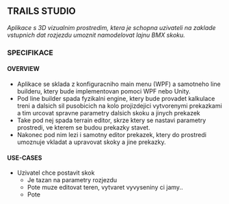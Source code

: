## TRAILS STUDIO

*Aplikace s 3D vizualnim prostredim, ktera je schopna uzivateli na zaklade vstupnich dat rozjezdu umoznit namodelovat lajnu BMX skoku.*

### SPECIFIKACE 

#### OVERVIEW
+ Aplikace se sklada z konfiguracniho main menu (WPF) a samotneho line builderu, ktery bude implementovan pomoci WPF nebo Unity.
+ Pod line builder spada fyzikalni engine, ktery bude provadet kalkulace treni a dalsich sil pusobicich na kolo projizdejici vytvorenymi prekazkami a tim urcovat spravne parametry dalsich skoku a jinych prekazek
+ Take pod nej spada terrain editor, skrze ktery se nastavi parametry prostredi, ve kterem se budou prekazky stavet.
+ Nakonec pod nim lezi i samotny editor prekazek, ktery do prostredi umoznuje vkladat a upravovat skoky a jine prekazky.

#### USE-CASES
+ Uzivatel chce postavit skok
	+ Je tazan na parametry rozjezdu
	+ Pote muze editovat teren, vytvaret vyvyseniny ci jamy..
	+ Pote 
